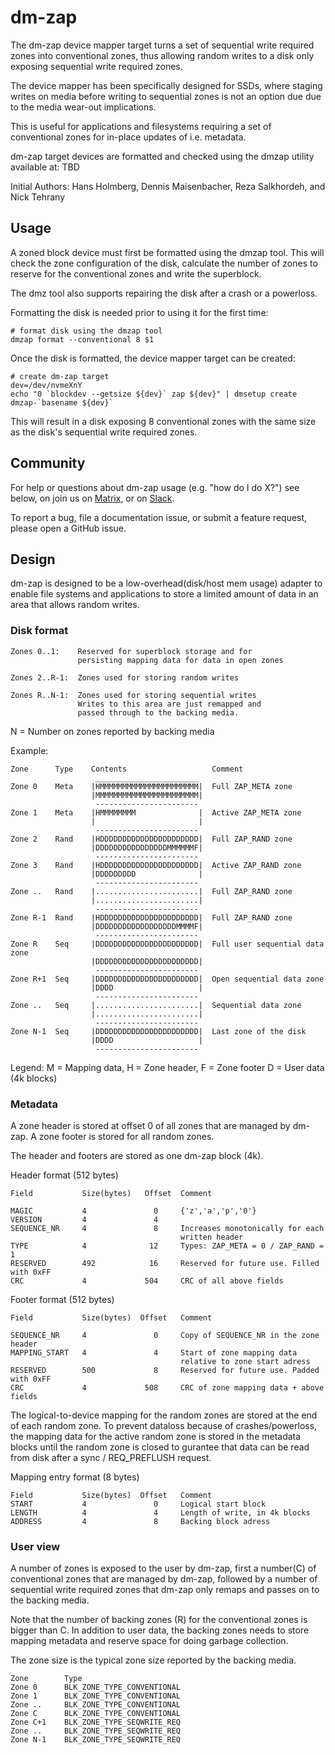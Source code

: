 # dm-zap

The dm-zap device mapper target turns a set of
sequential write required zones into conventional zones, thus allowing random
writes to a disk only exposing sequential write required zones.

The device mapper has been specifically designed for SSDs, where staging
writes on media before writing to sequential zones is not an option due 
due to the media wear-out implications.

This is useful for applications and filesystems requiring a set of conventional
zones for in-place updates of i.e. metadata.

dm-zap target devices are formatted and checked using the dmzap utility
available at: TBD

Initial Authors: Hans Holmberg, Dennis Maisenbacher, Reza Salkhordeh, and Nick Tehrany

## Usage

A zoned block device must first be formatted using the dmzap tool. This will
check the zone configuration of the disk, calculate the number of zones
to reserve for the conventional zones and write the superblock.

The dmz tool also supports repairing the disk after a crash or a powerloss.

Formatting the disk is needed prior to using it for the first time:

```
# format disk using the dmzap tool
dmzap format --conventional 8 $1
```

Once the disk is formatted, the device mapper target can be created:

```
# create dm-zap target
dev=/dev/nvmeXnY
echo "0 `blockdev --getsize ${dev}` zap ${dev}" | dmsetup create dmzap-`basename ${dev}`
```

This will result in a disk exposing 8 conventional zones with the same size
as the disk's sequential write required zones.

## Community

For help or questions about dm-zap usage (e.g. "how do I do X?") see below, on join us on [Matrix](https://app.element.io/#/room/#zonedstorage-general:matrix.org), or on [Slack](https://join.slack.com/t/zonedstorage/shared_invite/zt-uyfut5xe-nKajp9YRnEWqiD4X6RkTFw).

To report a bug, file a documentation issue, or submit a feature request, please open a GitHub issue.

## Design

dm-zap is designed to be a low-overhead(disk/host mem usage) adapter to enable
file systems and applications to store a limited amount of data in an area that
allows random writes.

### Disk format

```
Zones 0..1:    Reserved for superblock storage and for
               persisting mapping data for data in open zones

Zones 2..R-1:  Zones used for storing random writes

Zones R..N-1:  Zones used for storing sequential writes
               Writes to this area are just remapped and
               passed through to the backing media.
```
N = Number on zones reported by backing media

Example:

```
Zone      Type    Contents                   Comment
                   _______________________
Zone 0    Meta    |HMMMMMMMMMMMMMMMMMMMMMM|  Full ZAP_META zone
                  |MMMMMMMMMMMMMMMMMMMMMMM|
                   -----------------------
Zone 1    Meta    |HMMMMMMMM              |  Active ZAP_META zone
                  |                       |
                   -----------------------
Zone 2    Rand    |HDDDDDDDDDDDDDDDDDDDDDD|  Full ZAP_RAND zone
                  |DDDDDDDDDDDDDDDDMMMMMMF|
                   -----------------------
Zone 3    Rand    |HDDDDDDDDDDDDDDDDDDDDDD|  Active ZAP_RAND zone
                  |DDDDDDDDD              |
                   -----------------------
Zone ..   Rand    |.......................|  Full ZAP_RAND zone
                  |.......................|
                   -----------------------
Zone R-1  Rand    |HDDDDDDDDDDDDDDDDDDDDDD|  Full ZAP_RAND zone
                  |DDDDDDDDDDDDDDDDDDMMMMF|
                   -----------------------
Zone R    Seq     |DDDDDDDDDDDDDDDDDDDDDDD|  Full user sequential data zone
                  |DDDDDDDDDDDDDDDDDDDDDDD|
                   -----------------------
Zone R+1  Seq     |DDDDDDDDDDDDDDDDDDDDDDD|  Open sequential data zone
                  |DDDD                   |
                   -----------------------
Zone ..   Seq     |.......................|  Sequential data zone
                  |.......................|
                   -----------------------
Zone N-1  Seq     |DDDDDDDDDDDDDDDDDDDDDDD|  Last zone of the disk
                  |DDDD                   |
                   -----------------------
```
Legend: M = Mapping data, H = Zone header, F = Zone footer D = User data
        (4k blocks)

### Metadata

A zone header is stored at offset 0 of all zones that are managed by dm-zap.
A zone footer is stored for all random zones.

The header and footers are stored as one dm-zap block (4k).

Header format (512 bytes)

```
Field           Size(bytes)   Offset  Comment

MAGIC           4               0     {'z','a','p','0'}
VERSION         4               4
SEQUENCE_NR     4               8     Increases monotonically for each
                                      written header
TYPE            4              12     Types: ZAP_META = 0 / ZAP_RAND = 1
RESERVED        492            16     Reserved for future use. Filled with 0xFF
CRC             4             504     CRC of all above fields
```

Footer format (512 bytes)

```
Field           Size(bytes)  Offset   Comment

SEQUENCE_NR     4               0     Copy of SEQUENCE_NR in the zone header
MAPPING_START   4               4     Start of zone mapping data
                                      relative to zone start adress
RESERVED        500             8     Reserved for future use. Padded with 0xFF
CRC             4             508     CRC of zone mapping data + above fields
```

The logical-to-device mapping for the random zones are stored at the end of each
random zone. To prevent dataloss because of crashes/powerloss, the mapping data
for the active random zone is stored in the metadata blocks until the random
zone is closed to gurantee that data can be read from disk after a
sync / REQ_PREFLUSH request.

Mapping entry format (8 bytes)

```
Field           Size(bytes)  Offset   Comment
START           4               0     Logical start block
LENGTH          4               4     Length of write, in 4k blocks
ADDRESS         4               8     Backing block adress
```

### User view

A number of zones is exposed to the user by dm-zap, first a number(C) of
conventional zones that are managed by dm-zap, followed by a number of sequential
write required zones that dm-zap only remaps and passes on to the backing media.

Note that the number of backing zones (R) for the conventional zones is bigger than C.
In addition to user data, the backing zones needs to store mapping metadata and reserve
space for doing garbage collection.

The zone size is the typical zone size reported by the backing media.

```
Zone        Type
Zone 0      BLK_ZONE_TYPE_CONVENTIONAL
Zone 1      BLK_ZONE_TYPE_CONVENTIONAL
Zone ..     BLK_ZONE_TYPE_CONVENTIONAL
Zone C      BLK_ZONE_TYPE_CONVENTIONAL
Zone C+1    BLK_ZONE_TYPE_SEQWRITE_REQ
Zone ..     BLK_ZONE_TYPE_SEQWRITE_REQ
Zone N-1    BLK_ZONE_TYPE_SEQWRITE_REQ
```
